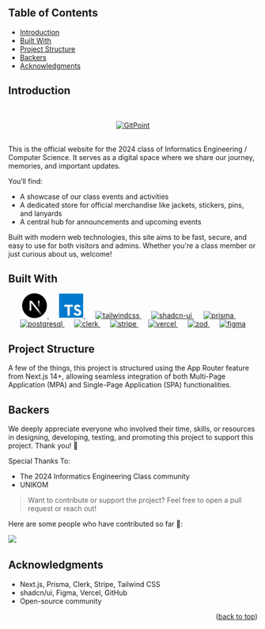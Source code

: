 <a id="readme-top"></a>

## Table of Contents

- [Introduction](#introduction)
- [Built With](#built-with)
- [Project Structure](pProject_structure)
- [Backers](#backers)
- [Acknowledgments](#acknowledgments)

## Introduction
<br>
<p align="center">
  <a href="https://gitpoint.co/">
    <img alt="GitPoint" title="GitPoint" src="https://github.com/user-attachments/assets/5233b591-927a-43ba-b26b-8f4b04148796" width="450">
  </a>
</p>
<br>
This is the official website for the 2024 class of Informatics Engineering / Computer Science. It serves as a digital space where we share our journey, memories, and important updates.

You’ll find:
- A showcase of our class events and activities
- A dedicated store for official merchandise like jackets, stickers, pins, and lanyards
- A central hub for announcements and upcoming events

Built with modern web technologies, this site aims to be fast, secure, and easy to use for both visitors and admins. Whether you're a class member or just curious about us, welcome!

<!-- nanti disini ditaro foto landing page website Zenotika -->

## Built With
<p align="center">
<p align="center">
  <!-- Next.js --> <a href="https://nextjs.org/" target="_blank" rel="noreferrer"> <img src="https://raw.githubusercontent.com/devicons/devicon/master/icons/nextjs/nextjs-original.svg" alt="nextjs" width="50" height="50"/> </a>&nbsp;&nbsp;&nbsp;&nbsp; 
  <!-- TypeScript --> <a href="https://www.typescriptlang.org/" target="_blank" rel="noreferrer"> <img src="https://raw.githubusercontent.com/devicons/devicon/master/icons/typescript/typescript-original.svg" alt="typescript" width="50" height="50"/> </a>&nbsp;&nbsp;&nbsp;&nbsp; 
  <!-- Tailwind CSS --> <a href="https://tailwindcss.com/" target="_blank" rel="noreferrer"> <img src="https://www.vectorlogo.zone/logos/tailwindcss/tailwindcss-icon.svg" alt="tailwindcss" width="50" height="50"/> </a>&nbsp;&nbsp;&nbsp;&nbsp; 
  <!-- shadcn/ui --> <a href="https://ui.shadcn.dev/" target="_blank" rel="noreferrer"> <img src="https://avatars.githubusercontent.com/u/139895814?s=200&v=4" alt="shadcn-ui" width="50" height="50"/> </a>&nbsp;&nbsp;&nbsp;&nbsp; 
  <!-- Prisma --> <a href="https://www.prisma.io/" target="_blank" rel="noreferrer"> <img src="https://cdn.freelogovectors.net/wp-content/uploads/2022/01/prisma_logo-freelogovectors.net_-330x400.png" alt="prisma" width="50" height="50"/> </a>&nbsp;&nbsp;&nbsp;&nbsp; 
  <!-- PostgreSQL --> <a href="https://www.postgresql.org/" target="_blank" rel="noreferrer"> <img src="https://www.vectorlogo.zone/logos/postgresql/postgresql-icon.svg" alt="postgresql" width="50" height="50"/> </a>&nbsp;&nbsp;&nbsp;&nbsp; 
  <!-- Clerk (Auth) --> <a href="https://clerk.dev/" target="_blank" rel="noreferrer"> <img src="https://imgix.cosmicjs.com/9d8bc340-e63d-11ee-b074-b5c8fe3ef189-clerk.webp?w=1200&auto=compress" alt="clerk" width="" height="50"/> </a>&nbsp;&nbsp;&nbsp;&nbsp; 
  <!-- Stripe --> <a href="https://stripe.com/" target="_blank" rel="noreferrer"> <img src="https://www.vectorlogo.zone/logos/stripe/stripe-icon.svg" alt="stripe" width="50" height="50"/> </a>&nbsp;&nbsp;&nbsp;&nbsp; 
  <!-- Vercel --> <a href="https://vercel.com/" target="_blank" rel="noreferrer"> <img src="https://www.vectorlogo.zone/logos/vercel/vercel-icon.svg" alt="vercel" width="50" height="50"/> </a>&nbsp;&nbsp;&nbsp;&nbsp; 
  <!-- Zod --> <a href="https://zod.dev/" target="_blank" rel="noreferrer"> <img src="https://avatars.githubusercontent.com/u/83624467?s=200&v=4" alt="zod" width="50" height="50"/> </a>&nbsp;&nbsp;&nbsp;&nbsp; 
  <!-- Figma --> <a href="https://figma.com/" target="_blank" rel="noreferrer"> <img src="https://www.vectorlogo.zone/logos/figma/figma-icon.svg" alt="figma" width="50" height="50"/> </a> </p>

## Project Structure
A few of the things, this project is structured using the App Router feature from Next.js 14+, allowing seamless integration of both Multi-Page Application (MPA) and Single-Page Application (SPA) functionalities.

## Backers

We deeply appreciate everyone who involved their time, skills, or resources in designing, developing, testing, and promoting this project to support this project. Thank you! 🤝

Special Thanks To:
- The 2024 Informatics Engineering Class community
- UNIKOM

> Want to contribute or support the project? Feel free to open a pull request or reach out!

Here are some people who have contributed so far 🙌:

<a href="https://github.com/Zenotika/Zenotika/graphs/contributors">
  <img src="https://contrib.rocks/image?repo=Zenotika/Zenotika" />
</a>

## Acknowledgments

- Next.js, Prisma, Clerk, Stripe, Tailwind CSS  
- shadcn/ui, Figma, Vercel, GitHub  
- Open-source community

<p align="right">(<a href="#readme-top">back to top</a>)</p>
